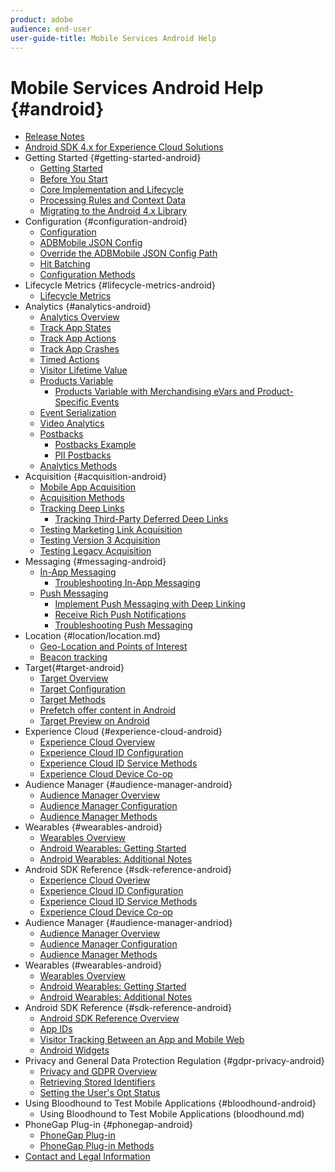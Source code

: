 ```yaml
---
product: adobe
audience: end-user
user-guide-title: Mobile Services Android Help
---
```


# Mobile Services Android Help {#android}

+ [Release Notes](rel-notes.md)
+ [Android SDK 4.x for Experience Cloud Solutions](overview.md)
+ Getting Started {#getting-started-android}
   + [Getting Started](getting-started/getting-started.md)
   + [Before You Start](getting-started/requirements.md)
   + [Core Implementation and Lifecycle](getting-started/dev-qs.md)
   + [Processing Rules and Context Data](getting-started/proc-rules.md)
   + [Migrating to the Android 4.x Library](getting-started/migration-v3.md)
+ Configuration {#configuration-android}
   + [Configuration](configuration/configuration.md)
   + [ADBMobile JSON Config](configuration/json-config/json-config.md)
   + [Override the ADBMobile JSON Config Path](configuration/json-config/json-config-remote.md)
   + [Hit Batching](configuration/hit-batching.md)
   + [Configuration Methods](configuration/methods.md)
+ Lifecycle Metrics {#lifecycle-metrics-android}
   + [Lifecycle Metrics](metrics.md)
+ Analytics {#analytics-android}
   + [Analytics Overview](analytics-main/analytics-main.md)
   + [Track App States](analytics-main/states.md)
   + [Track App Actions](analytics-main/actions.md)
   + [Track App Crashes](analytics-main/crashes.md)
   + [Timed Actions](analytics-main/timed-actions.md)
   + [Visitor Lifetime Value](analytics-main/lifetime-value.md)
   + [Products Variable](analytics-main/products/products.md)
      + [Products Variable with Merchandising eVars and Product-Specific Events](analytics-main/products/products-variable-evars-events.md)
   + [Event Serialization](analytics-main/event-serialization.md)
   + [Video Analytics](analytics-main/video-qs.md)
   + [Postbacks](analytics-main/postbacks/postbacks.md)
      + [Postbacks Example](analytics-main/postbacks/postback-example.md)
      + [PII Postbacks](analytics-main/postbacks/c-pii-postbacks.md)
   + [Analytics Methods](analytics-main/analytics-methods.md)
+ Acquisition {#acquisition-android}
   + [Mobile App Acquisition](acquisition-main/acquisition.md)
   + [Acquisition Methods](acquisition-main/acquisition-methods.md)
   + [Tracking Deep Links](acquisition-main/tracking-deep-links/tracking-deep-links.md)
      + [Tracking Third-Party Deferred Deep Links](acquisition-main/tracking-deep-links/c-tracking-3rd-party-deferred-deep-links.md)
   + [Testing Marketing Link Acquisition](acquisition-main/t-testing-marketing-link-acquisition.md)
   + [Testing Version 3 Acquisition](acquisition-main/t-testing-version-3-acquisition.md)
   + [Testing Legacy Acquisition](acquisition-main/t-testing-acquisition.md)
+ Messaging {#messaging-android}
   + [In-App Messaging](messaging-main/messaging/messaging.md)
      + [Troubleshooting In-App Messaging](messaging-main/messaging/in-apps-ts.md)
   + [Push Messaging](messaging-main/push-messaging/push-messaging.md)
      + [Implement Push Messaging with Deep Linking](messaging-main/push-messaging/t-mob-impl-push-deeplinking-android-4x.md)
      + [Receive Rich Push Notifications](messaging-main/push-messaging/c-set-up-rich-push-notif-android.md)
      + [Troubleshooting Push Messaging](messaging-main/push-messaging/c-troubleshooting-push-messaging.md)
+ Location {#location/location.md}
   + [Geo-Location and Points of Interest](location/geo-poi.md)
   + [Beacon tracking](location/beacon.md)
+ Target{#target-android}
   + [Target Overview](target-main/target-main.md)
   + [Target Configuration](target-main/target.md)
   + [Target Methods](target-main/c-target-methods.md)
   + [Prefetch offer content in Android](target-main/c-mob-target-prefetch-android.md)
   + [Target Preview on Android](target-main/c-mob-target-preview-android.md)
+ Experience Cloud {#experience-cloud-android}
   + [Experience Cloud Overview](c-marketing-cloud/c-marketing-cloud.md)
   + [Experience Cloud ID Configuration](c-marketing-cloud/mcvid.md)
   + [Experience Cloud ID Service Methods](c-marketing-cloud/mc-methods.md)
   + [Experience Cloud Device Co-op](c-marketing-cloud/t-mob-mc-device-coop-android-.md)
+ Audience Manager {#audience-manager-android}
   + [Audience Manager Overview](audience-manager/audience-manager.md)
   + [Audience Manager Configuration](audience-manager/audiencemgmt.md)
   + [Audience Manager Methods](audience-manager/c-audience-manager-methods.md)
+ Wearables {#wearables-android} 
   + [Wearables Overview](wearables/wearables.md)
   + [Android Wearables: Getting Started](wearables/android-wearable.md)
   + [Android Wearables: Additional Notes](wearables/c-android-wearables--additional-notes.md)
+ Android SDK Reference {#sdk-reference-android} 
   + [Experience Cloud Overiew](c-marketing-cloud/c-marketing-cloud.md)
   + [Experience Cloud ID Configuration](c-marketing-cloud/mcvid.md)
   + [Experience Cloud ID Service Methods](c-marketing-cloud/mc-methods.md)
   + [Experience Cloud Device Co-op](c-marketing-cloud/t-mob-mc-device-coop-android-.md)
+ Audience Manager {#audience-manager-andriod}
   + [Audience Manager Overview](audience-manager/audience-manager.md)
   + [Audience Manager Configuration](audience-manager/audiencemgmt.md)
   + [Audience Manager Methods](audience-manager/c-audience-manager-methods.md)
+ Wearables (#wearables-android}
   + [Wearables Overview](wearables/wearables.md)
   + [Android Wearables: Getting Started](wearables/android-wearable.md)
   + [Android Wearables: Additional Notes](wearables/c-android-wearables--additional-notes.md)
+ Android SDK Reference {#sdk-reference-android}
   + [Android SDK Reference Overview](reference/reference.md)
   + [App IDs](reference/app-ids.md)
   + [Visitor Tracking Between an App and Mobile Web](reference/hybrid-app.md)
   + [Android Widgets](reference/widgets.md)
+ Privacy and General Data Protection Regulation {#gdpr-privacy-android}
   + [Privacy and GDPR Overview](c-mob-privacy-gdpr-android/c-mob-privacy-gdpr-android.md)
   + [Retrieving Stored Identifiers](c-mob-privacy-gdpr-android/c-mob-gdpr-ret-stored-ids-android.md)
   + [Setting the User's Opt Status](c-mob-privacy-gdpr-android/privacy.md)
+ Using Bloodhound to Test Mobile Applications {#bloodhound-android}
   + Using Bloodhound to Test Mobile Applications (bloodhound.md)
+ PhoneGap Plug-in {#phonegap-android}
   + [PhoneGap Plug-in](phonegap/phonegap.md)
   + [PhoneGap Plug-in Methods](phonegap/phonegap-methods.md)
+ [Contact and Legal Information](contact-and-legal.md)
